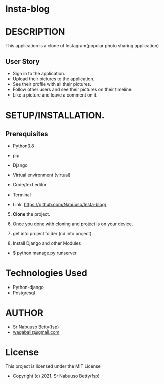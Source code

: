 # Insta-blog

# DESCRIPTION

This application is a clone of Instagram(popular photo sharing application)

## User Story

* Sign in to the application.
* Upload their pictures to the application.
* See their profile with all their pictures.
* Follow other users and see their pictures on their timeline.
* Like a picture and leave a comment on it.

# **SETUP/INSTALLATION.**
## Prerequisites

- Python3.8

- pip

- Django 

- Virtual environment (virtual)

- Code/text editor

- Terminal

* Link: https://github.com/Nabuuso/Insta-blog/

5. **Clone** the project.

6. Once you done with cloning and project is on your device.

7. get into project folder (cd into project).

8. Install Django and other Modules

* $ python manage.py runserver

# Technologies Used

* Python-django
* Postgresql

# AUTHOR

* Sr Nabuuso Betty(fsp)
* wagabaliz@gmail.com

# License
This project is licensed under the MIT License 

* Copyright (c) 2021. Sr Nabuuso Betty(fsp)

